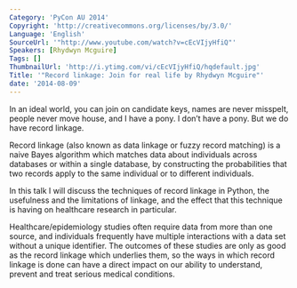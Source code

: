 ```yaml
---
Category: 'PyCon AU 2014'
Copyright: 'http://creativecommons.org/licenses/by/3.0/'
Language: 'English'
SourceUrl: '"http://www.youtube.com/watch?v=cEcVIjyHfiQ"'
Speakers: [Rhydwyn Mcguire]
Tags: []
ThumbnailUrl: 'http://i.ytimg.com/vi/cEcVIjyHfiQ/hqdefault.jpg'
Title: '"Record linkage: Join for real life by Rhydwyn Mcguire"'
date: '2014-08-09'
---
```

In an ideal world, you can join on candidate keys, names are never misspelt, people never move house, and I have a pony. I don’t have a pony. But we do have record linkage. 

Record linkage (also known as data linkage or fuzzy record matching) is a naive Bayes algorithm which matches data about individuals across databases or within a single database, by constructing the probabilities that two records apply to the same individual or to different individuals.

In this talk I will discuss the techniques of record linkage in Python, the usefulness and the limitations of linkage, and the effect that this technique is having on healthcare research in particular.

Healthcare/epidemiology studies often require data from more than one source, and individuals frequently have multiple interactions with a data set without a unique identifier. The outcomes of these studies are only as good as the record linkage which underlies them, so the ways in which record linkage is done can have a direct impact on our ability to understand, prevent and treat serious medical conditions.